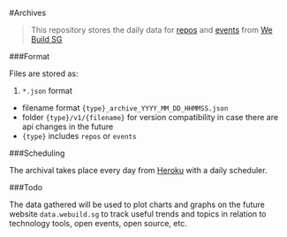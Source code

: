 #Archives

> This repository stores the daily data for [repos](https://webuild.sg/api/v1/repos) and [events](https://webuild.sg/api/v1/events) from [We Build SG](https://webuild.sg/)

###Format

Files are stored as:

1. `*.json` format
- filename format `{type}_archive_YYYY_MM_DD_HHMMSS.json` 
- folder `{type}/v1/{filename}` for version compatibility in case there are api changes in the future
- `{type}` includes `repos` or `events`

###Scheduling

The archival takes place every day from [Heroku](https://www.heroku.com/) with a daily scheduler.

###Todo

The data gathered will be used to plot charts and graphs on the future website `data.webuild.sg` to track useful trends and topics in relation to technology tools, open events, open source, etc.

